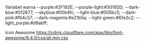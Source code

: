 Variabel warna
    --purple:#2F192E;
    --purple-light:#30192D;
    --dark-blue:#012677;
    --skyblue:#00b4fc;
    --light-blue:#005bc5;
    --dark-pink:#f64c57;
    --dark-magenta:#e21b5a;
    --light-green:#61e2c2;
    --light_purple:#d9abff;

Icon Awesome 
https://cdnjs.cloudflare.com/ajax/libs/font-awesome/6.4.0/css/all.min.css